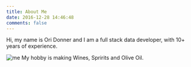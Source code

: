 ```yaml
---
title: About Me
date: 2016-12-28 14:46:48
comments: false
---
```

Hi, my name is Ori Donner and I am a full stack data developer, with 10+ years of experience.

![me](/about/images/WineFest.JPG)
My hobby is making Wines, Spririts and Olive Oil.